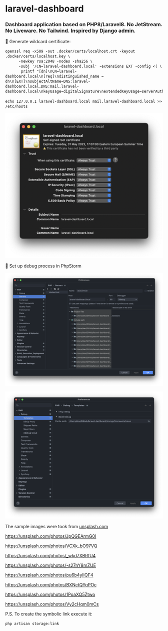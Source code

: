 # laravel-dashboard

### Dashboard application based on PHP8/Laravel8. No JetStream. No Liveware. No Tailwind. Inspired by Django admin.

📌 Generate wildcard certificate:
```
openssl req -x509 -out .docker/certs/localhost.crt -keyout .docker/certs/localhost.key \
      -newkey rsa:2048 -nodes -sha256 \
      -subj '/CN=laravel-dashboard.local' -extensions EXT -config <( \
       printf "[dn]\nCN=laravel-dashboard.local\n[req]\ndistinguished_name = dn\n[EXT]\nsubjectAltName=DNS:laravel-dashboard.local,DNS:mail.laravel-dashboard.local\nkeyUsage=digitalSignature\nextendedKeyUsage=serverAuth")

echo 127.0.0.1 laravel-dashboard.local mail.laravel-dashboard.local >> /etc/hosts
```

![trust certificate](storage/screenshots/trust_certificate.png)

📌 Set up debug process in PhpStorm

![PHP xDebug server name](storage/screenshots/php_xdebug_server_name.png)

![PHP debug views](storage/screenshots/php_debug_laravel_views.png)

The sample images were took from <a href="unsplash.com">unsplash.com</a>

https://unsplash.com/photos/JpQGEArmG0I

https://unsplash.com/photos/VCXk_bO97VQ

https://unsplash.com/photos/_wkd7XBRfU4

https://unsplash.com/photos/-s27nY8mZUE

https://unsplash.com/photos/pu6b4yIlQF4

https://unsplash.com/photos/BXNctQYqPOc

https://unsplash.com/photos/1PoaXQ5Ztwo

https://unsplash.com/photos/Vy2cHqm0mCs

P.S. To create the symbolic link execute it:
```
php artisan storage:link
```

